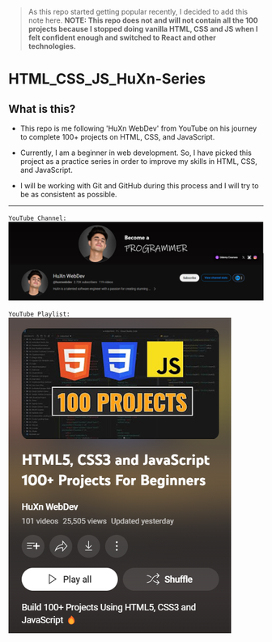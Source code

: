 > As this repo started getting popular recently, I decided to add this note here.
<b>NOTE: This repo does not and will not contain all the 100 projects because I stopped doing vanilla HTML, CSS and JS when I felt confident enough and switched to React and other technologies.</b>
# HTML_CSS_JS_HuXn-Series

## What is this?

- This repo is me following 'HuXn WebDev' from YouTube on his journey to complete 100+ projects on HTML, CSS, and JavaScript.

- Currently, I am a beginner in web development. So, I have picked this project as a practice series in order to improve my skills in HTML, CSS, and JavaScript.

- I will be working with Git and GitHub during this process and I will try to be as consistent as possible.

<hr>

`YouTube Channel:`
<img src="01.bg_video\assets\channel.png">

`YouTube Playlist:` <br>
<img src="01.bg_video\assets\playlist.png">
